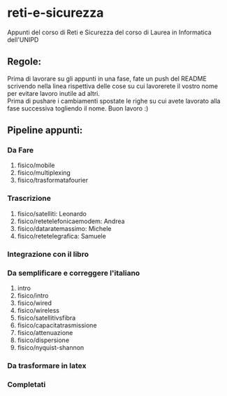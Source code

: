 # reti-e-sicurezza
Appunti del corso di Reti e Sicurezza del corso di Laurea in Informatica dell'UNIPD

## Regole:
Prima di lavorare su gli appunti in una fase, fate un push del README scrivendo nella linea rispettiva delle cose su cui lavorerete il vostro nome per evitare lavoro inutile ad altri.<br>
Prima di pushare i cambiamenti spostate le righe su cui avete lavorato alla fase successiva togliendo il nome. Buon lavoro :)
## Pipeline appunti:
### Da Fare
<ol>
    <li>fisico/mobile</li>
    <li>fisico/multiplexing</li>
    <li>fisico/trasformatafourier</li>
</ol>

### Trascrizione
<ol>
    <li>fisico/satelliti: Leonardo</li>
    <li>fisico/retetelefonicaemodem: Andrea</li>
    <li>fisico/dataratemassimo: Michele</li>
    <li>fisico/retetelegrafica: Samuele</li>
</ol>

### Integrazione con il libro
<ol>

</ol>

### Da semplificare e correggere l'italiano
<ol>
	<li>intro</li>
	<li>fisico/intro</li>
	<li>fisico/wired</li>
	<li>fisico/wireless</li>
	<li>fisico/satellitivsfibra</li>
   	<li>fisico/capacitatrasmissione</li>
   	<li>fisico/attenuazione</li>
    	<li>fisico/dispersione</li>
    	<li>fisico/nyquist-shannon</li>
</ol>

### Da trasformare in latex
<ol>
</ol>

### Completati
<ol>
</ol>
